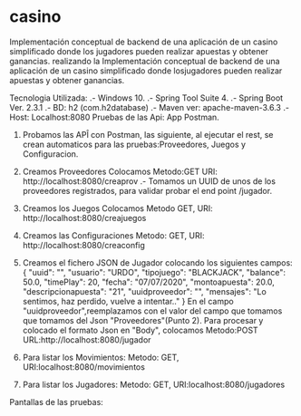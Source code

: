 # casino
Implementación conceptual de backend de una aplicación de un casino simplificado donde los jugadores pueden realizar apuestas y obtener ganancias.
realizando la  Implementación conceptual de backend de una aplicación de un casino simplificado donde losjugadores pueden realizar apuestas y obtener ganancias.

Tecnologia Utilizada:
.- Windows 10.
.- Spring Tool Suite 4.
.- Spring Boot Ver. 2.3.1
.- BD: h2 (com.h2database)
.- Maven ver: apache-maven-3.6.3
.- Host: Localhost:8080
Pruebas de las Api: App Postman.
1) Probamos las APÎ con Postman, las siguiente, al ejecutar el rest, se crean automaticos para las pruebas:Proveedores, Juegos y Configuracion.
2) Creamos Proveedores Colocamos Metodo:GET URI: http://localhost:8080/creaprov
	.- Tomamos un UUID de unos de los proveedores registrados, para validar probar el end point /jugador.
3) Creamos los Juegos Colocamos Metodo GET, URI: http://localhost:8080/creajuegos
4) Creamos las Configuraciones Metodo: GET, URI: http://localhost:8080/creaconfig
5) Creamos el fichero JSON de Jugador colocando los siguientes campos:
{ 
    "uuid": "",
    "usuario": "URDO",
    "tipojuego": "BLACKJACK",
    "balance": 50.0,
    "timePlay": 20,
    "fecha": "07/07/2020",
    "montoapuesta": 20.0,
    "descripcionapuesta": "21",
    "uuidproveedor": "",
    "mensajes": "Lo sentimos, haz perdido, vuelve a intentar.."
}
   En el campo "uuidproveedor",reemplazamos con el valor del campo que tomamos que tomamos del Json "Proveedores"(Punto 2). 
   Para procesar y colocado el formato Json en "Body", colocamos Metodo:POST URL:http://localhost:8080/jugador

6) Para listar los Movimientos: Metodo: GET, URI:localhost:8080/movimientos
7) Para listar los Jugadores: Metodo: GET, URI:localhost:8080/jugadores

Pantallas de las pruebas:
 
 
 
 
 
 
 






